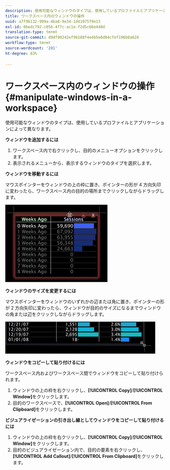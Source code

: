 ```yaml
---
description: 使用可能なウィンドウのタイプは、使用しているプロファイルとアプリケーションによって異なります。
title: ワークスペース内のウィンドウの操作
uuid: a7f9b132-999a-4ba8-9e34-1d41075f9e13
exl-id: 0bedc792-c05b-4f7c-ac1e-f2d5c66e440d
translation-type: tm+mt
source-git-commit: d9df90242ef96188f4e4b5e6d04cfef196b0a628
workflow-type: tm+mt
source-wordcount: '201'
ht-degree: 83%

---
```


# ワークスペース内のウィンドウの操作{#manipulate-windows-in-a-workspace}

使用可能なウィンドウのタイプは、使用しているプロファイルとアプリケーションによって異なります。

**ウィンドウを追加するには**

1. ワークスペース内で右クリックし、目的のメニューオプションをクリックします。
1. 表示されるメニューから、表示するウィンドウのタイプを選択します。

**ウィンドウを移動するには**

マウスポインターをウィンドウの上の枠に置き、ポインターの形が 4 方向矢印に変わったら、ワークスペース内の目的の場所までクリックしながらドラッグします。

![](assets/vis_moving.png)

**ウィンドウのサイズを変更するには**

マウスポインターをウィンドウのいずれかの辺または角に置き、ポインターの形が 2 方向矢印に変わったら、ウィンドウが目的のサイズになるまでウィンドウの角または辺をクリックしながらドラッグします。

![](assets/vis_resize.png)

**ウィンドウをコピーして貼り付けるには**

ワークスペース内およびワークスペース間でウィンドウをコピーして貼り付けられます。

1. ウィンドウの上の枠を右クリックし、**[!UICONTROL Copy]**/**[!UICONTROL Window]**&#x200B;をクリックします。
1. 目的のワークスペースで、**[!UICONTROL Open]**/**[!UICONTROL From Clipboard]**&#x200B;をクリックします。

**ビジュアライゼーションの引き出し線としてウィンドウをコピーして貼り付けるには**

1. ウィンドウの上の枠を右クリックし、**[!UICONTROL Copy]**/**[!UICONTROL Window]**&#x200B;をクリックします。
1. 目的のビジュアライゼーション内で、目的の要素を右クリックし、**[!UICONTROL Add Callout]**/**[!UICONTROL From Clipboard]**&#x200B;をクリックします。
